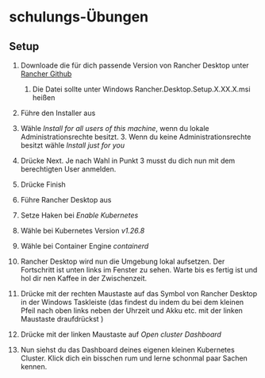 # schulungs-Übungen

## Setup


1. Downloade die für dich passende Version von Rancher Desktop unter [Rancher Github](https://github.com/rancher-sandbox/rancher-desktop/releases)
    1. Die Datei sollte unter Windows Rancher.Desktop.Setup.X.XX.X.msi heißen

2. Führe den Installer aus

3. Wähle *Install for all users of this machine*, wenn du lokale Administrationsrechte besitzt.
    3. Wenn du keine Administrationsrechte besitzt wähle *Install just for you*

4. Drücke Next. Je nach Wahl in Punkt 3 musst du dich nun mit dem berechtigten User anmelden.

5. Drücke Finish

6. Führe Rancher Desktop aus

7. Setze Haken bei *Enable Kubernetes*

8. Wähle bei Kubernetes Version *v1.26.8*

9. Wähle bei Container Engine *containerd*

10. Rancher Desktop wird nun die Umgebung lokal aufsetzen. Der Fortschritt ist unten links im Fenster zu sehen. Warte bis es fertig ist und hol dir nen Kaffee in der Zwischenzeit.

11. Drücke  mit der rechten Maustaste auf das Symbol von Rancher Desktop in der Windows Taskleiste (das findest du indem du bei dem kleinen Pfeil nach oben links neben der Uhrzeit und Akku etc. mit der linken Maustaste draufdrückst )

12. Drücke mit der linken Maustaste auf *Open cluster Dashboard*

13. Nun siehst du das Dashboard deines eigenen kleinen Kubernetes Cluster. Klick dich ein bisschen rum und lerne schonmal paar Sachen kennen.
